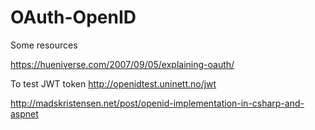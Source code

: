 # OAuth-OpenID



Some resources

https://hueniverse.com/2007/09/05/explaining-oauth/

To test JWT token
http://openidtest.uninett.no/jwt

http://madskristensen.net/post/openid-implementation-in-csharp-and-aspnet
